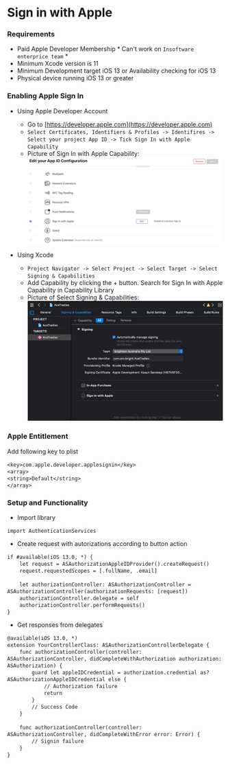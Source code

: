 # Sign in with Apple

### Requirements

- Paid Apple Developer Membership \* Can't work on `Insoftware enterprice team` \*
- Minimum Xcode version is 11
- Minimum Development target iOS 13 or Availability checking for iOS 13
- Physical device running iOS 13 or greater 


### Enabling Apple Sign In

- Using Apple Developer Account

    - Go to [https://developer.apple.com](https://developer.apple.com)
    - `Select Certificates, Identifiers & Profiles -> Identifires -> Select your project App ID -> Tick Sign In with Apple Capability`
    - Picture of Sign In with Apple Capability: ![Enabling Apple Sign In Using Apple Developer Account](enablingAppleSignInUsingAppleDeveloperAccount.png)

- Using Xcode

    - `Project Navigator -> Select Project -> Select Target -> Select Signing & Capabilities`
    - Add Capability by clicking the + button. Search for Sign In with Apple Capability in Capability Library
    - Picture of Select Signing & Capabilities: ![Enabling Apple Sign In Using Apple Developer Account](enablingAppleSignInUsingXcode.png)

### Apple Entitlement

Add following key to plist

```
<key>com.apple.developer.applesignin</key>
<array>
<string>Default</string>
</array>
```

### Setup and Functionality

- Import library
```
import AuthenticationServices
```

- Create request with autorizations according to button action
```
if #available(iOS 13.0, *) {
    let request = ASAuthorizationAppleIDProvider().createRequest()
    request.requestedScopes = [.fullName, .email]
    
    let authorizationController: ASAuthorizationController = ASAuthorizationController(authorizationRequests: [request])
    authorizationController.delegate = self
    authorizationController.performRequests()
}
```

- Get responses from delegates
```
@available(iOS 13.0, *)
extension YourControllerClass: ASAuthorizationControllerDelegate {
    func authorizationController(controller: ASAuthorizationController, didCompleteWithAuthorization authorization: ASAuthorization) {
        guard let appleIDCredential = authorization.credential as?  ASAuthorizationAppleIDCredential else {
            // Authorization failure
            return
        }
        // Success Code
    }
    
    func authorizationController(controller: ASAuthorizationController, didCompleteWithError error: Error) {
        // Signin failure
    }
}
```
